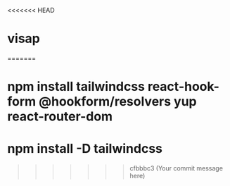 <<<<<<< HEAD
# visap
=======
# npm install tailwindcss react-hook-form @hookform/resolvers yup react-router-dom
# npm install -D tailwindcss
>>>>>>> cfbbbc3 (Your commit message here)
